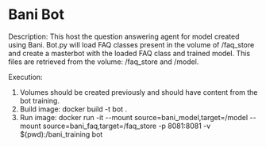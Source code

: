 # Bani Bot

Description:
This host the question answering agent for model created using Bani. Bot.py will load FAQ classes present in the volume of /faq_store and create a masterbot with the loaded FAQ class and trained model. This files are retrieved from the volume: /faq_store and /model.

Execution:

1. Volumes should be created previously and should have content from the bot training.
2. Build image: docker build -t bot .
3. Run image: docker run -it --mount source=bani_model,target=/model --mount source=bani_faq,target=/faq_store -p 8081:8081 -v $(pwd):/bani_training bot
